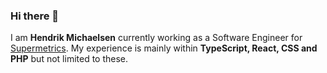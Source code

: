 ### Hi there 👋

I am **Hendrik Michaelsen** currently working as a Software Engineer for [Supermetrics](https://supermetrics.com). My experience is mainly within **TypeScript, React, CSS and PHP** but not limited to these.

<!--
**cryck/cryck** is a ✨ _special_ ✨ repository because its `README.md` (this file) appears on your GitHub profile.

Here are some ideas to get you started:

- 🔭 I’m currently working on ...
- 🌱 I’m currently learning ...
- 👯 I’m looking to collaborate on ...
- 🤔 I’m looking for help with ...
- 💬 Ask me about ...
- 📫 How to reach me: ...
- 😄 Pronouns: ...
- ⚡ Fun fact: ...





-->

